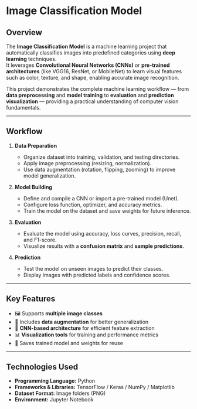 # Image Classification Model

## Overview
The **Image Classification Model** is a machine learning project that automatically classifies images into predefined categories using **deep learning** techniques.  
It leverages **Convolutional Neural Networks (CNNs)** or **pre-trained architectures** (like VGG16, ResNet, or MobileNet) to learn visual features such as color, texture, and shape, enabling accurate image recognition.

This project demonstrates the complete machine learning workflow — from **data preprocessing** and **model training** to **evaluation** and **prediction visualization** — providing a practical understanding of computer vision fundamentals.

---

## Workflow

1. **Data Preparation**  
   - Organize dataset into training, validation, and testing directories.  
   - Apply image preprocessing (resizing, normalization).  
   - Use data augmentation (rotation, flipping, zooming) to improve model generalization.

2. **Model Building**  
   - Define and compile a CNN or import a pre-trained model (Unet).  
   - Configure loss function, optimizer, and accuracy metrics.  
   - Train the model on the dataset and save weights for future inference.

3. **Evaluation**  
   - Evaluate the model using accuracy, loss curves, precision, recall, and F1-score.  
   - Visualize results with a **confusion matrix** and **sample predictions**.

4. **Prediction**  
   - Test the model on unseen images to predict their classes.  
   - Display images with predicted labels and confidence scores.

---

## Key Features
- 🖼️ Supports **multiple image classes**  
- 🔄 Includes **data augmentation** for better generalization  
- 🧮 **CNN-based architecture** for efficient feature extraction  
- 📊 **Visualization tools** for training and performance metrics  
- 💾 Saves trained model and weights for reuse  

---

## Technologies Used
- **Programming Language:** Python  
- **Frameworks & Libraries:** TensorFlow / Keras / NumPy / Matplotlib  
- **Dataset Format:** Image folders (PNG)  
- **Environment:** Jupyter Notebook

